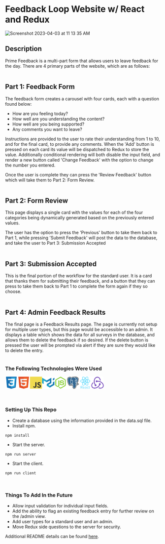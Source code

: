 # Feedback Loop Website w/ React and Redux

<img width="1424" alt="Screenshot 2023-04-03 at 11 13 35 AM" src="https://user-images.githubusercontent.com/117591917/234155398-be33aa82-3f5c-4c47-b907-5ee8b714206b.png">

## Description

Prime Feedback is a multi-part form that allows users to leave feedback for the day. 
There are 4 primary parts of the website, which are as follows:
<br /><br />

## Part 1: Feedback Form
The feedback form creates a carousel with four cards, each with a question found below:
- How are you feeling today?
- How well are you understanding the content?
- How well are you being supported?
- Any comments you want to leave?

Instructions are provided to the user to rate their understanding from 1 to 10, and for the final card, to provide any comments. When the 'Add' button is pressed on each card its value will be dispatched to Redux to store the value. Additionally conditional rendering will both disable the input field, and render a new button called 'Change Feedback' with the option to change the number you entered.

Once the user is complete they can press the 'Review Feedback' button which will take them to Part 2: Form Review.
<br /><br />

## Part 2: Form Review

This page displays a single card with the values for each of the four categories being dynamically generated based on the previously entered values.

The user has the option to press the 'Previous' button to take them back to Part 1, while pressing 'Submit Feedback' will post the data to the database, and take the user to Part 3: Submission Accepted
<br /><br />

## Part 3: Submission Accepted

This is the final portion of the workflow for the standard user. It is a card that thanks them for submitting their feedback, and a button that they can press to take them back to Part 1 to complete the form again if they so choose. 
<br /><br />

## Part 4: Admin Feedback Results

The final page is a Feedback Results page. The page is currently not setup for multiple user types, but this page would be accessible to an admin. It displays a table which shows the data for all surveys in the database, and allows them to delete the feedback if so desired. If the delete button is pressed the user will be prompted via alert if they are sure they would like to delete the entry.
<br /><br />

### The Following Technologies Were Used


<a href="https://developer.mozilla.org/en-US/docs/Web/CSS"><img src="https://raw.githubusercontent.com/devicons/devicon/master/icons/css3/css3-original.svg" height="40px" width="40px" /></a><a href="https://developer.mozilla.org/en-US/docs/Web/HTML"><img src="https://raw.githubusercontent.com/devicons/devicon/master/icons/html5/html5-original.svg" height="40px" width="40px" /></a><a href="https://developer.mozilla.org/en-US/docs/Web/JavaScript"><img src="https://raw.githubusercontent.com/devicons/devicon/master/icons/javascript/javascript-original.svg" height="40px" width="40px" /></a><a href="https://material-ui.com/"><img src="https://raw.githubusercontent.com/devicons/devicon/master/icons/materialui/materialui-original.svg" height="40px" width="40px" /></a><a href="https://nodejs.org/en/"><img src="https://raw.githubusercontent.com/devicons/devicon/master/icons/nodejs/nodejs-original.svg" height="40px" width="40px" /></a><a href="https://www.postgresql.org/"><img src="https://raw.githubusercontent.com/devicons/devicon/master/icons/postgresql/postgresql-original.svg" height="40px" width="40px" /></a><a href="https://reactjs.org/"><img src="https://raw.githubusercontent.com/devicons/devicon/master/icons/react/react-original-wordmark.svg" height="40px" width="40px" /></a><a href="https://redux.js.org/"><img src="https://raw.githubusercontent.com/devicons/devicon/master/icons/redux/redux-original.svg" height="40px" width="40px" /></a>

<br />

### Setting Up This Repo
- Create a database using the information provided in the data.sql file.
- Install npm.
```
npm install
```
- Start the server.
```
npm run server
```
- Start the client.
```
npm run client
```

<br />

### Things To Add In the Future

- Allow input validation for individual input fields.
- Add the ability to flag an existing feedback entry for further review on the /admin view.
- Add user types for a standard user and an admin.
- Move Redux side questions to the server for security.


Additional README details can be found [here](https://github.com/PrimeAcademy/readme-template/blob/master/README.md).
